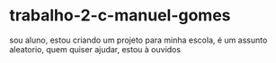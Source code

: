 # trabalho-2-c-manuel-gomes
sou aluno, estou criando um projeto para minha escola, é um assunto aleatorio, quem quiser ajudar, estou à ouvidos
